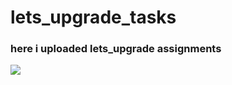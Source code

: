 # lets_upgrade_tasks
<h3>here i uploaded lets_upgrade assignments</h3>
<img src="https://lucdn.letsupgrade.net/about_us_2_66b6f259bd.webp">
